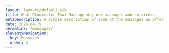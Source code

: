 ```yaml
---
layout: layouts/default.njk
title: What Gloucester Thai Massage do; our massages and services.
metaDescription: A simple description of some of the massages we offer our clients and pricing information.
date: 2023-04-19
permalink: /massages/
eleventyNavigation:
  key: Massages
  order: 3
---
```

